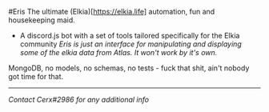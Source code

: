 #Eris
The ultimate (Elkia)[https://elkia.life] automation, fun and housekeeping maid.
- A discord.js bot with a set of tools tailored specifically for the Elkia community
*Eris is just an interface for manipulating and displaying some of the elkia data from Atlas. It won't work by it's own.*

MongoDB, no models, no schemas, no tests - fuck that shit, ain't nobody got time for that.


----
*Contact Cerx#2986 for any additional info*